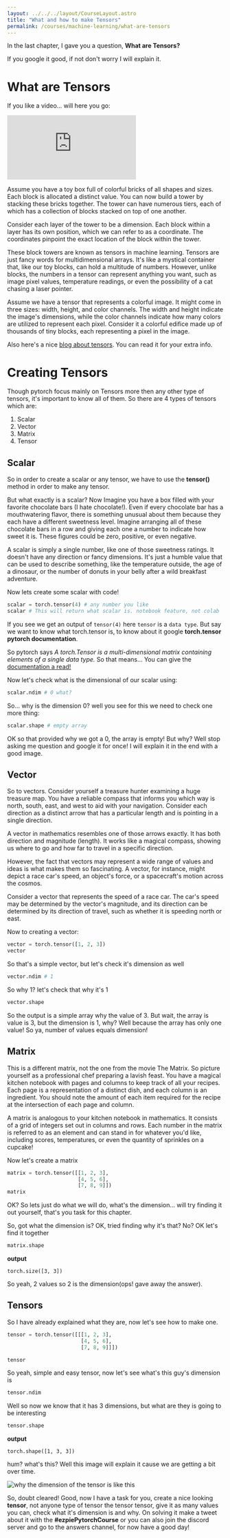 ```yaml
---
layout: ../../../layout/CourseLayout.astro
title: "What and how to make Tensors"
permalink: /courses/machine-learning/what-are-tensors
---
```


In the last chapter, I gave you a question, **What are Tensors?**

If you google it good, if not don't worry I will explain it.

# What are Tensors

If you like a video... will here you go:

<!-- Video -->
<div class="aspect-w-16 aspect-h-9">
    <iframe src="https://www.youtube.com/embed/f5liqUk0ZTw" frameborder="0" allowfullscreen
    allow="accelerometer; autoplay; clipboard-write; encrypted-media; gyroscope; picture-in-picture" loading="lazy">
    </iframe>
</div>

Assume you have a toy box full of colorful bricks of all shapes and sizes. Each block is allocated a distinct value. You can now build a tower by stacking these bricks together. The tower can have numerous tiers, each of which has a collection of blocks stacked on top of one another.

Consider each layer of the tower to be a dimension. Each block within a layer has its own position, which we can refer to as a coordinate. The coordinates pinpoint the exact location of the block within the tower.

These block towers are known as tensors in machine learning. Tensors are just fancy words for multidimensional arrays. It's like a mystical container that, like our toy blocks, can hold a multitude of numbers. However, unlike blocks, the numbers in a tensor can represent anything you want, such as image pixel values, temperature readings, or even the possibility of a cat chasing a laser pointer.

Assume we have a tensor that represents a colorful image. It might come in three sizes: width, height, and color channels. The width and height indicate the image's dimensions, while the color channels indicate how many colors are utilized to represent each pixel. Consider it a colorful edifice made up of thousands of tiny blocks, each representing a pixel in the image.

Also here's a nice <a href="https://towardsdatascience.com/what-are-tensors-in-machine-learning-5671814646ff" class="text-blue-600 hover:text-blue-400 hover:underline">blog about tensors</a>. You can read it for your extra info.

# Creating Tensors

Though pytorch focus mainly on Tensors more then any other type of tensors, it's important to know all of them.
So there are 4 types of tensors which are:

1. Scalar
2. Vector
3. Matrix
4. Tensor

## Scalar

So in order to create a scalar or any tensor, we have to use the **tensor()** method in order to make any tensor.

But what exactly is a scalar? Now Imagine you have a box filled with your favorite chocolate bars (I hate chocolate!). Even if every chocolate bar has a mouthwatering flavor, there is something unusual about them because they each have a different sweetness level. Imagine arranging all of these chocolate bars in a row and giving each one a number to indicate how sweet it is. These figures could be zero, positive, or even negative.

A scalar is simply a single number, like one of those sweetness ratings. It doesn't have any direction or fancy dimensions. It's just a humble value that can be used to describe something, like the temperature outside, the age of a dinosaur, or the number of donuts in your belly after a wild breakfast adventure.

Now lets create some scalar with code!

```python
scalar = torch.tensor(4) # any number you like
scalar # This will return what scalar is. notebook feature, not colab
```

If you see we get an output of `tensor(4)` here `tensor` is a `data type`. But say we want to know what torch.tensor is, to know about it google **torch.tensor pytorch documentation**.

So pytorch says _A torch.Tensor is a multi-dimensional matrix containing elements of a single data type._ So that means... You can give the <a href="https://pytorch.org/docs/stable/tensors.html" class="text-blue-600 hover:text-blue-400 hover:underline">documentation a read!</a>

Now let's check what is the dimensional of our scalar using:

```python
scalar.ndim # 0 what?
```

So... why is the dimension 0? well you see for this we need to check one more thing:

```python
scalar.shape # empty array
```

OK so that provided why we got a 0, the array is empty! But why? Well stop asking me question and google it for once! I will explain it in the end with a good image.

## Vector

So to vectors. Consider yourself a treasure hunter examining a huge treasure map. You have a reliable compass that informs you which way is north, south, east, and west to aid with your navigation. Consider each direction as a distinct arrow that has a particular length and is pointing in a single direction.

A vector in mathematics resembles one of those arrows exactly. It has both direction and magnitude (length). It works like a magical compass, showing us where to go and how far to travel in a specific direction.

However, the fact that vectors may represent a wide range of values and ideas is what makes them so fascinating. A vector, for instance, might depict a race car's speed, an object's force, or a spacecraft's motion across the cosmos.

Consider a vector that represents the speed of a race car. The car's speed may be determined by the vector's magnitude, and its direction can be determined by its direction of travel, such as whether it is speeding north or east.

Now to creating a vector:

```python
vector = torch.tensor([1, 2, 3])
vector
```

So that's a simple vector, but let's check it's dimension as well

```python
vector.ndim # 1
```

So why 1? let's check that why it's 1

```python
vector.shape
```

So the output is a simple array why the value of 3. But wait, the array is value is 3, but the dimension is 1, why? Well because the array has only one value! So ya, number of values equals dimension!

## Matrix

This is a different matrix, not the one from the movie The Matrix. So picture yourself as a professional chef preparing a lavish feast. You have a magical kitchen notebook with pages and columns to keep track of all your recipes. Each page is a representation of a distinct dish, and each column is an ingredient. You should note the amount of each item required for the recipe at the intersection of each page and column.

A matrix is analogous to your kitchen notebook in mathematics. It consists of a grid of integers set out in columns and rows. Each number in the matrix is referred to as an element and can stand in for whatever you'd like, including scores, temperatures, or even the quantity of sprinkles on a cupcake!

Now let's create a matrix

```python
matrix = torch.tensor([[1, 2, 3],
                       [4, 5, 6],
                       [7, 8, 9]])
matrix
```

OK? So lets just do what we will do, what's the dimension... will try finding it out yourself, that's you task for this chapter.

So, got what the dimension is? OK, tried finding why it's that? No? OK let's find it together

```python
matrix.shape
```

**output**

```
torch.size([3, 3])
```

So yeah, 2 values so 2 is the dimension(ops! gave away the answer).

## Tensors

So I have already explained what they are, now let's see how to make one.

```python
tensor = torch.tensor([[[1, 2, 3],
                        [4, 5, 6],
                        [7, 8, 9]]])

tensor
```

So yeah, simple and easy tensor, now let's see what's this guy's dimension is

```python
tensor.ndim
```

Well so now we know that it has 3 dimensions, but what are they is going to be interesting

```python
tensor.shape
```

**output**

```
torch.shape([1, 3, 3])
```

hum? what's this? Well this image will explain it cause we are getting a bit over time.

![why the dimension of the tensor is like this](/images/courses/ml/tensor-dimensions.svg)

So, doubt cleared! Good, now I have a task for you, create a nice looking **tensor**, not anyone type of tensor the tensor tensor, give it as many values you can, check what it's dimension is and why. On solving it make a tweet about it with the **#ezpiePytorchCourse** or you can also join the discord server and go to the answers channel, for now have a good day!

